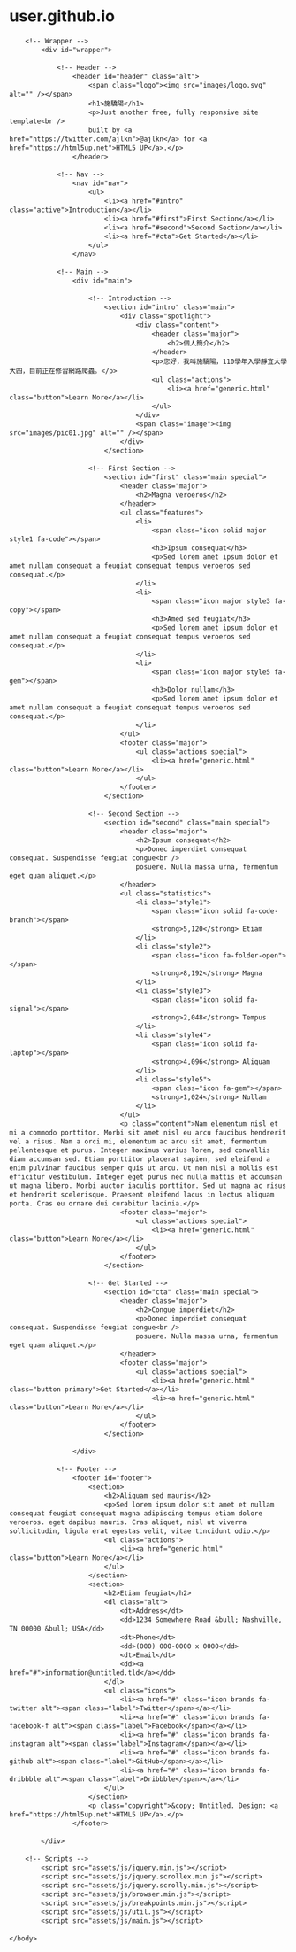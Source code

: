 # user.github.io
<!DOCTYPE HTML>
<!--
	Stellar by HTML5 UP
	html5up.net | @ajlkn
	Free for personal and commercial use under the CCA 3.0 license (html5up.net/license)
-->
<html>
	<head>
		<title>Stellar by HTML5 UP</title>
		<meta charset="utf-8" />
		<meta name="viewport" content="width=device-width, initial-scale=1, user-scalable=no" />
		<link rel="stylesheet" href="assets/css/main.css" />
		<noscript><link rel="stylesheet" href="assets/css/noscript.css" /></noscript>
	</head>
	<body class="is-preload">

		<!-- Wrapper -->
			<div id="wrapper">

				<!-- Header -->
					<header id="header" class="alt">
						<span class="logo"><img src="images/logo.svg" alt="" /></span>
						<h1>施驕陽</h1>
						<p>Just another free, fully responsive site template<br />
						built by <a href="https://twitter.com/ajlkn">@ajlkn</a> for <a href="https://html5up.net">HTML5 UP</a>.</p>
					</header>

				<!-- Nav -->
					<nav id="nav">
						<ul>
							<li><a href="#intro" class="active">Introduction</a></li>
							<li><a href="#first">First Section</a></li>
							<li><a href="#second">Second Section</a></li>
							<li><a href="#cta">Get Started</a></li>
						</ul>
					</nav>

				<!-- Main -->
					<div id="main">

						<!-- Introduction -->
							<section id="intro" class="main">
								<div class="spotlight">
									<div class="content">
										<header class="major">
											<h2>個人簡介</h2>
										</header>
										<p>您好，我叫施驕陽，110學年入學靜宜大學大四，目前正在修習網路爬蟲。</p>
										<ul class="actions">
											<li><a href="generic.html" class="button">Learn More</a></li>
										</ul>
									</div>
									<span class="image"><img src="images/pic01.jpg" alt="" /></span>
								</div>
							</section>

						<!-- First Section -->
							<section id="first" class="main special">
								<header class="major">
									<h2>Magna veroeros</h2>
								</header>
								<ul class="features">
									<li>
										<span class="icon solid major style1 fa-code"></span>
										<h3>Ipsum consequat</h3>
										<p>Sed lorem amet ipsum dolor et amet nullam consequat a feugiat consequat tempus veroeros sed consequat.</p>
									</li>
									<li>
										<span class="icon major style3 fa-copy"></span>
										<h3>Amed sed feugiat</h3>
										<p>Sed lorem amet ipsum dolor et amet nullam consequat a feugiat consequat tempus veroeros sed consequat.</p>
									</li>
									<li>
										<span class="icon major style5 fa-gem"></span>
										<h3>Dolor nullam</h3>
										<p>Sed lorem amet ipsum dolor et amet nullam consequat a feugiat consequat tempus veroeros sed consequat.</p>
									</li>
								</ul>
								<footer class="major">
									<ul class="actions special">
										<li><a href="generic.html" class="button">Learn More</a></li>
									</ul>
								</footer>
							</section>

						<!-- Second Section -->
							<section id="second" class="main special">
								<header class="major">
									<h2>Ipsum consequat</h2>
									<p>Donec imperdiet consequat consequat. Suspendisse feugiat congue<br />
									posuere. Nulla massa urna, fermentum eget quam aliquet.</p>
								</header>
								<ul class="statistics">
									<li class="style1">
										<span class="icon solid fa-code-branch"></span>
										<strong>5,120</strong> Etiam
									</li>
									<li class="style2">
										<span class="icon fa-folder-open"></span>
										<strong>8,192</strong> Magna
									</li>
									<li class="style3">
										<span class="icon solid fa-signal"></span>
										<strong>2,048</strong> Tempus
									</li>
									<li class="style4">
										<span class="icon solid fa-laptop"></span>
										<strong>4,096</strong> Aliquam
									</li>
									<li class="style5">
										<span class="icon fa-gem"></span>
										<strong>1,024</strong> Nullam
									</li>
								</ul>
								<p class="content">Nam elementum nisl et mi a commodo porttitor. Morbi sit amet nisl eu arcu faucibus hendrerit vel a risus. Nam a orci mi, elementum ac arcu sit amet, fermentum pellentesque et purus. Integer maximus varius lorem, sed convallis diam accumsan sed. Etiam porttitor placerat sapien, sed eleifend a enim pulvinar faucibus semper quis ut arcu. Ut non nisl a mollis est efficitur vestibulum. Integer eget purus nec nulla mattis et accumsan ut magna libero. Morbi auctor iaculis porttitor. Sed ut magna ac risus et hendrerit scelerisque. Praesent eleifend lacus in lectus aliquam porta. Cras eu ornare dui curabitur lacinia.</p>
								<footer class="major">
									<ul class="actions special">
										<li><a href="generic.html" class="button">Learn More</a></li>
									</ul>
								</footer>
							</section>

						<!-- Get Started -->
							<section id="cta" class="main special">
								<header class="major">
									<h2>Congue imperdiet</h2>
									<p>Donec imperdiet consequat consequat. Suspendisse feugiat congue<br />
									posuere. Nulla massa urna, fermentum eget quam aliquet.</p>
								</header>
								<footer class="major">
									<ul class="actions special">
										<li><a href="generic.html" class="button primary">Get Started</a></li>
										<li><a href="generic.html" class="button">Learn More</a></li>
									</ul>
								</footer>
							</section>

					</div>

				<!-- Footer -->
					<footer id="footer">
						<section>
							<h2>Aliquam sed mauris</h2>
							<p>Sed lorem ipsum dolor sit amet et nullam consequat feugiat consequat magna adipiscing tempus etiam dolore veroeros. eget dapibus mauris. Cras aliquet, nisl ut viverra sollicitudin, ligula erat egestas velit, vitae tincidunt odio.</p>
							<ul class="actions">
								<li><a href="generic.html" class="button">Learn More</a></li>
							</ul>
						</section>
						<section>
							<h2>Etiam feugiat</h2>
							<dl class="alt">
								<dt>Address</dt>
								<dd>1234 Somewhere Road &bull; Nashville, TN 00000 &bull; USA</dd>
								<dt>Phone</dt>
								<dd>(000) 000-0000 x 0000</dd>
								<dt>Email</dt>
								<dd><a href="#">information@untitled.tld</a></dd>
							</dl>
							<ul class="icons">
								<li><a href="#" class="icon brands fa-twitter alt"><span class="label">Twitter</span></a></li>
								<li><a href="#" class="icon brands fa-facebook-f alt"><span class="label">Facebook</span></a></li>
								<li><a href="#" class="icon brands fa-instagram alt"><span class="label">Instagram</span></a></li>
								<li><a href="#" class="icon brands fa-github alt"><span class="label">GitHub</span></a></li>
								<li><a href="#" class="icon brands fa-dribbble alt"><span class="label">Dribbble</span></a></li>
							</ul>
						</section>
						<p class="copyright">&copy; Untitled. Design: <a href="https://html5up.net">HTML5 UP</a>.</p>
					</footer>

			</div>

		<!-- Scripts -->
			<script src="assets/js/jquery.min.js"></script>
			<script src="assets/js/jquery.scrollex.min.js"></script>
			<script src="assets/js/jquery.scrolly.min.js"></script>
			<script src="assets/js/browser.min.js"></script>
			<script src="assets/js/breakpoints.min.js"></script>
			<script src="assets/js/util.js"></script>
			<script src="assets/js/main.js"></script>

	</body>
</html>
